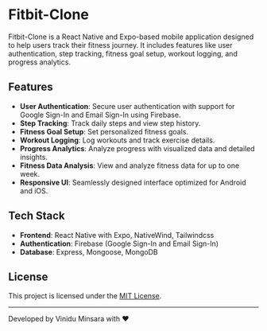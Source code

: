 # Fitbit-Clone

Fitbit-Clone is a React Native and Expo-based mobile application designed to help users track their fitness journey. It includes features like user authentication, step tracking, fitness goal setup, workout logging, and progress analytics.

## Features

- **User Authentication**: Secure user authentication with support for Google Sign-In and Email Sign-In using Firebase.
- **Step Tracking**: Track daily steps and view step history.
- **Fitness Goal Setup**: Set personalized fitness goals.
- **Workout Logging**: Log workouts and track exercise details.
- **Progress Analytics**: Analyze progress with visualized data and detailed insights.
- **Fitness Data Analysis**: View and analyze fitness data for up to one week.
- **Responsive UI**: Seamlessly designed interface optimized for Android and iOS.

## Tech Stack

- **Frontend**: React Native with Expo, NativeWind, Tailwindcss
- **Authentication**: Firebase (Google Sign-In and Email Sign-In)
- **Database**: Express, Mongoose, MongoDB


## License

This project is licensed under the [MIT License](LICENSE).

<hr>

Developed by Vinidu Minsara with ❤️
